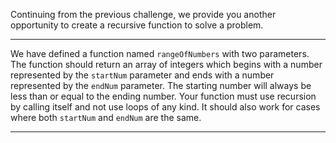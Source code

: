 <div class="challenge-instructions basic-javascript"><div><section id="description">
<p>Continuing from the previous challenge, we provide you another opportunity to create a recursive function to solve a problem.</p>
</section></div><hr/><div><section id="instructions">
<p>We have defined a function named <code>rangeOfNumbers</code> with two parameters. The function should return an array of integers which begins with a number represented by the <code>startNum</code> parameter and ends with a number represented by the <code>endNum</code> parameter. The starting number will always be less than or equal to the ending number. Your function must use recursion by calling itself and not use loops of any kind. It should also work for cases where both <code>startNum</code> and <code>endNum</code> are the same.</p>
</section></div><hr/></div>
